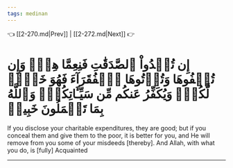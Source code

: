 ```yaml
---
tags: medinan
---
```


👈 [[2-270.md|Prev]] | [[2-272.md|Next]] 👉

# إِن تُبۡدُواْ ٱلصَّدَقَٰتِ فَنِعِمَّا هِيَۖ وَإِن تُخۡفُوهَا وَتُؤۡتُوهَا ٱلۡفُقَرَآءَ فَهُوَ خَيۡرٞ لَّكُمۡۚ وَيُكَفِّرُ عَنكُم مِّن سَيِّـَٔاتِكُمۡۗ وَٱللَّهُ بِمَا تَعۡمَلُونَ خَبِيرٞ

If you disclose your charitable expenditures, they are good; but if you conceal them and give them to the poor, it is better for you, and He will remove from you some of your misdeeds [thereby]. And Allah, with what you do, is [fully] Acquainted

---

